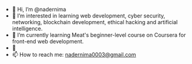 - 👋 Hi, I’m @nadernima
- 👀 I’m interested in learning web development, cyber security, networking, blockchain development, ethical hacking and artificial intelligence. 
- 🌱 I’m currently learning Meat's beginner-level course on Coursera for front-end web development.
- 💞️ 
- 📫 How to reach me: nadernima0003@gmail.com

<!---
nadernima/nadernima is a ✨ special ✨ repository because its `README.md` (this file) appears on your GitHub profile.
You can click the Preview link to take a look at your changes.
--->
